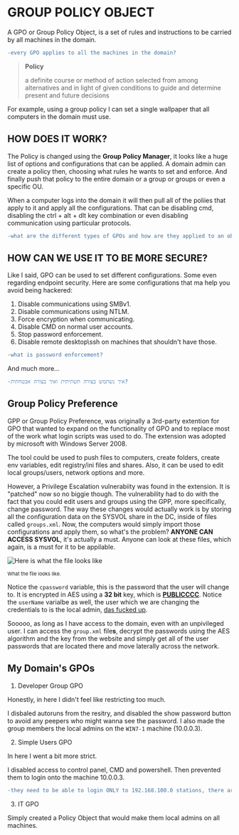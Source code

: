 # GROUP POLICY OBJECT

A GPO or Group Policy Object, is a set of rules and instructions to be carried by all machines in the domain.
```diff
-every GPO applies to all the machines in the domain?
```
> **Policy**
>
> a definite course or method of action selected from among alternatives and in light of given conditions to guide and determine present and future decisions

For example, using a group policy I can set a single wallpaper that all computers in the domain must use.

## HOW DOES IT WORK?

The Policy is changed using the **Group Policy Manager**, it looks like a huge list of options and configurations that can be applied. A domain admin can create a policy then, choosing what rules he wants to set and enforce. And finally push that policy to the entire domain or a group or groups or even a specific OU.

When a computer logs into the domain it will then pull all of the poliies that apply to it and apply all the configurations. That can be disabling cmd, disabling the ctrl + alt + dlt key combination or even disabling communication using particular protocols.
```diff
-what are the different types of GPOs and how are they applied to an object?
```
## HOW CAN WE USE IT TO BE MORE SECURE?

Like I said, GPO can be used to set different configurations. Some even regarding endpoint security. Here are some configurations that ma help you avoid being hackered:

1. Disable communications using SMBv1.
2. Disable communications using NTLM.
3. Force encryption when communicating.
4. Disable CMD on normal user accounts.
5. Stop password enforcement.
6. Disable remote desktop\ssh on machines that shouldn't have those.
```diff
-what is password enforcement?
```
And much more...
```diff
-איך נשתמש בצורה תשתיתית ואיך בצורה אבטחתית?
```
## Group Policy Preference

GPP or Group Policy Preference, was originally a 3rd-party extention for GPO that wanted to expand on the functionality of GPO and to replace most of the work what login scripts was used to do. The extension was adopted by microsoft with Windows Server 2008.

The tool could be used to push files to computers, create folders, create env variables, edit registry/ini files and shares. Also, it can be used to edit local groups/users, network options and more.

However, a Privilege Escalation vulnerabiity was found in the extension. It is "patched" now so no biggie though. The vulnerability had to do with the fact that you could edit users and groups using the GPP, more specifically, change password. The way these changes would actually work is by storing all the configuration data on the SYSVOL share in the DC, inside of files called `groups.xml`. Now, the computers would simply import those configurations and apply them, so what's the problem? **ANYONE CAN ACCESS SYSVOL**, it's actually a must. Anyone can look at these files, which again, is a must for it to be appilable.

![Here is what the file looks like](https://assets-global.website-files.com/601959b8cde20c101809c86a/603e5d033489813b8f15268d_groups_xml_content.jpeg)
<p style="font-size:11px">What the file looks like.</p>

Notice the `cpassword` variable, this is the password that the user will change to. It is encrypted in AES using a **32 bit** key, which is [**PUBLICCCC**](https://learn.microsoft.com/en-us/openspecs/windows_protocols/ms-gppref/2c15cbf0-f086-4c74-8b70-1f2fa45dd4be?redirectedfrom=MSDN). Notice the `userName` varialbe as well, the user which we are changing the credentials to is the local admin, [das fucked up](https://www.youtube.com/watch?v=CuycuV0E4KU&ab_channel=ZachMemes).

Sooooo, as long as I have access to the domain, even with an unpivileged user. I can access the `group.xml` file**s**, decrypt the passwords using the AES algorithm and the key from the website and simply get all of the user passwords that are located there and move laterally across the network.

## My Domain's GPOs

1. Developer Group GPO
   
Honestly, in here I didn't feel like restricting too much.

I disbaled autoruns from the resitry, and disabled the show password button to avoid any peepers who might wanna see the password.
I also made the group members the local admins on the `WIN7-1` machine (10.0.0.3).

2. Simple Users GPO

In here I went a bit more strict.

I disabled access to control panel, CMD and powershell.
Then prevented them to login onto the machine 10.0.0.3.
```diff
-they need to be able to login ONLY to 192.168.100.0 stations, there are more machines in the domain they should not be able to login to
```
3. IT GPO

Simply created a Policy Object that would make them local admins on all machines.
